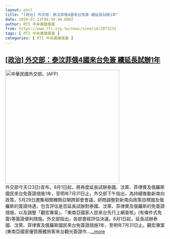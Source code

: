 ```yaml
---
layout: post
title: "[政治] 外交部：泰汶菲俄4國來台免簽 續延長試辦1年"
date: 2020-07-23T08:38:48.000Z
author: RTI 中央廣播電臺
from: https://www.rti.org.tw/news/view/id/2073231
tags: [ RTI 中央廣播電臺 ]
categories: [ RTI 中央廣播電臺 ]
---
```

<!--1595493528000-->
[[政治] 外交部：泰汶菲俄4國來台免簽 續延長試辦1年](https://www.rti.org.tw/news/view/id/2073231)
------

<div>
<img src="https://static.rti.org.tw/assets/thumbnails/2020/07/23/32d4e02b177644dbef443d194272bbde.jpg" width="360" alt="中華民國外交部。(AFP)" title="中華民國外交部。(AFP)"><br>外交部今天(23日)宣布，8月1日起，將再度延長試辦泰國、汶萊、菲律賓及俄羅斯國民來台免簽證措施1年，至明年7月31日止。外交部下午指出，為持續推動新南向政策，5月29日邀集相關機關召開跨部會會議，研商調整對新南向政策目標國及俄羅斯的簽證待遇，包含評估是否延長試辦對泰國、汶萊、菲律賓及俄羅斯的免簽證措施，以及調整「觀宏專案」、「東南亞國家人民來台先行上網查核」(有條件式免簽)等簽證便利措施。外交部指出，各部會經評估決議，8月1日起，延長試辦泰國、汶萊、菲律賓及俄羅斯國民來台免簽證措施1年，至明年7月31日止。觀宏專案(東南亞國家優質團體旅客來台觀光簽證作...<a target="_blank" href="https://www.rti.org.tw/news/view/id/2073231">...more</a>
</div>
